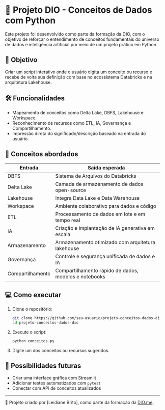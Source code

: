# 🧠 Projeto DIO - Conceitos de Dados com Python

Este projeto foi desenvolvido como parte da formação da DIO, com o objetivo de reforçar o entendimento de conceitos fundamentais do universo de dados e inteligência artificial por meio de um projeto prático em Python.

## 🎯 Objetivo

Criar um script interativo onde o usuário digita um conceito ou recurso e recebe de volta sua definição com base no ecossistema Databricks e na arquitetura Lakehouse.

## 🛠 Funcionalidades

- Mapeamento de conceitos como Delta Lake, DBFS, Lakehouse e Workspace.
- Reconhecimento de recursos como ETL, IA, Governança e Compartilhamento.
- Impressão direta do significado/descrição baseado na entrada do usuário.

## 📌 Conceitos abordados

| Entrada             | Saída esperada                                                  |
|---------------------|------------------------------------------------------------------|
| DBFS                | Sistema de Arquivos do Databricks                               |
| Delta Lake          | Camada de armazenamento de dados open-source                   |
| Lakehouse           | Integra Data Lake e Data Warehouse                              |
| Workspace           | Ambiente colaborativo para dados e código                      |
| ETL                 | Processamento de dados em lote e em tempo real                  |
| IA                  | Criação e implantação de IA generativa em escala                |
| Armazenamento       | Armazenamento otimizado com arquitetura lakehouse               |
| Governança          | Controle e segurança unificada de dados e IA                    |
| Compartilhamento    | Compartilhamento rápido de dados, modelos e notebooks           |

## 💻 Como executar

1. Clone o repositório:
   ```bash
   git clone https://github.com/seu-usuario/projeto-conceitos-dados-dio.git
   cd projeto-conceitos-dados-dio
   ```

2. Execute o script:
   ```bash
   python conceitos.py
   ```

3. Digite um dos conceitos ou recursos sugeridos.


## 🤖 Possibilidades futuras

- Criar uma interface gráfica com Streamlit
- Adicionar testes automatizados com `pytest`
- Conectar com API de conceitos atualizados

---

📘 Projeto criado por [Leidiane Brito], como parte da formação da [DIO.me](https://dio.me).
